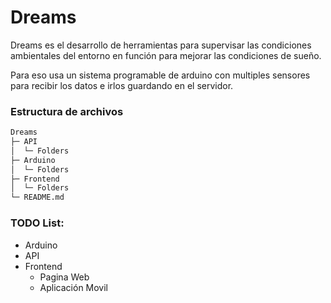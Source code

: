 # Dreams

Dreams es el desarrollo de herramientas para supervisar las condiciones ambientales del entorno en función para mejorar las condiciones de sueño.


Para eso usa un sistema programable de arduino con multiples sensores para recibir los datos e irlos guardando en el servidor.
### Estructura de archivos
```bash
Dreams
├─ API
│  └─ Folders
├─ Arduino
│  └─ Folders
├─ Frontend
│  └─ Folders
└─ README.md
```

### TODO List:
+ Arduino
+ API
+ Frontend
  + Pagina Web
  + Aplicación Movil
